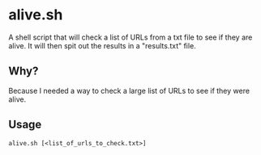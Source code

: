 # alive.sh
A shell script that will check a list of URLs from a txt file to see if they are alive.  It will then spit out the results in a "results.txt" file.

## Why?
Because I needed a way to check a large list of URLs to see if they were alive.

## Usage
```
alive.sh [<list_of_urls_to_check.txt>]
```

